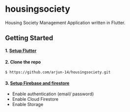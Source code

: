 # housingsociety

Housing Society Management Application written in Flutter.

## Getting Started

#### 1. [Setup Flutter](https://flutter.dev/docs/get-started/install)
#### 2. Clone the repo
```
$ https://github.com/arjun-14/housingsociety.git
```
#### 3. [Setup Firebase and firestore](https://firebase.google.com/)
* Enable authentication (email/ password)
* Enable Cloud Firestore
* Enable Storage
